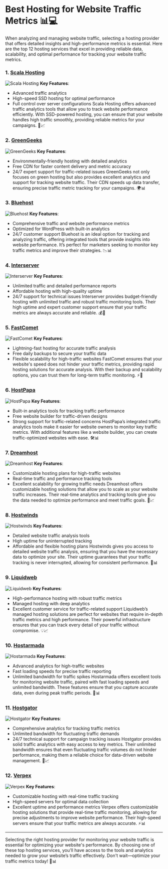 # Best Hosting for Website Traffic Metrics 📊💻

When analyzing and managing website traffic, selecting a hosting provider that offers detailed insights and high-performance metrics is essential. Here are the top 12 hosting services that excel in providing reliable data, scalability, and optimal performance for tracking your website traffic metrics.

### 1. [Scala Hosting](https://snipitx.com/scala-jy)
![Scala Hosting](https://i.imgur.com/uJ5JIK3.png "Scala Web Hosting")
**Key Features**:
- Advanced traffic analytics
- High-speed SSD hosting for optimal performance
- Full control over server configurations
Scala Hosting offers advanced traffic analytics tools that allow you to track website performance efficiently. With SSD-powered hosting, you can ensure that your website handles high traffic smoothly, providing reliable metrics for your campaigns. 🚀📈

### 2. [GreenGeeks](https://snipitx.com/greengeeks-jy)
![GreenGeeks](https://i.imgur.com/eEwuntu.jpg "GreenGeeks Hosting")
**Key Features**:
- Environmentally-friendly hosting with detailed analytics
- Free CDN for faster content delivery and metric accuracy
- 24/7 expert support for traffic-related issues
GreenGeeks not only focuses on green hosting but also provides excellent analytics and support for tracking website traffic. Their CDN speeds up data transfer, ensuring precise traffic metric tracking for your campaigns. 🌍📊

### 3. [Bluehost](https://snipitx.com/bluehost-jy)
![Bluehost](https://i.imgur.com/PasFF9E.jpeg "Bluehost Hosting")
**Key Features**:
- Comprehensive traffic and website performance metrics
- Optimized for WordPress with built-in analytics
- 24/7 customer support
Bluehost is an ideal option for tracking and analyzing traffic, offering integrated tools that provide insights into website performance. It’s perfect for marketers seeking to monitor key traffic metrics and improve their strategies. 📉📊

### 4. [Interserver](https://snipitx.com/interserver-jy)
![Interserver](https://i.imgur.com/OM5dOEW.jpeg "Interserver Hosting")
**Key Features**:
- Unlimited traffic and detailed performance reports
- Affordable hosting with high-quality uptime
- 24/7 support for technical issues
Interserver provides budget-friendly hosting with unlimited traffic and robust traffic monitoring tools. Their high uptime and expert customer support ensure that your traffic metrics are always accurate and reliable. 💰🔧

### 5. [FastComet](https://snipitx.com/fastcomet-jy)
![FastComet](https://i.imgur.com/7qgXuWp.png "FastComet Hosting")
**Key Features**:
- Lightning-fast hosting for accurate traffic analysis
- Free daily backups to secure your traffic data
- Flexible scalability for high-traffic websites
FastComet ensures that your website's speed does not hinder your traffic metrics, providing rapid hosting solutions for accurate analysis. With their backup and scalability options, you can trust them for long-term traffic monitoring. ⚡💼

### 6. [HostPapa](https://snipitx.com/hostpapa-jy)
![HostPapa](https://i.imgur.com/ouDTkvl.jpeg "HostPapa Hosting")
**Key Features**:
- Built-in analytics tools for tracking traffic performance
- Free website builder for traffic-driven designs
- Strong support for traffic-related concerns
HostPapa’s integrated traffic analytics tools make it easier for website owners to monitor key traffic metrics. With additional features like a website builder, you can create traffic-optimized websites with ease. 🛠️📊

### 7. [Dreamhost](https://snipitx.com/dreamhost-jy)
![Dreamhost](https://i.imgur.com/rXIg8ip.jpeg "Dreamhost Hosting")
**Key Features**:
- Customizable hosting plans for high-traffic websites
- Real-time traffic and performance tracking tools
- Excellent scalability for growing traffic needs
Dreamhost offers customizable hosting solutions that allow you to scale as your website traffic increases. Their real-time analytics and tracking tools give you the data needed to optimize performance and meet traffic goals. 🚀📈

### 8. [Hostwinds](https://snipitx.com/hostwinds-jy)
![Hostwinds](https://i.imgur.com/53aSNXx.jpeg "Hostwinds Hosting")
**Key Features**:
- Detailed website traffic analysis tools
- High uptime for uninterrupted tracking
- Affordable and flexible hosting plans
Hostwinds gives you access to detailed website traffic analysis, ensuring that you have the necessary data to optimize your site. Their uptime guarantees that your traffic tracking is never interrupted, allowing for consistent performance. 🔧📊

### 9. [Liquidweb](https://snipitx.com/liquidweb-jy)
![Liquidweb](https://i.imgur.com/4IvT9SC.jpeg "Liquidweb Hosting")
**Key Features**:
- High-performance hosting with robust traffic metrics
- Managed hosting with deep analytics
- Excellent customer service for traffic-related support
Liquidweb’s managed hosting solutions are perfect for websites that require in-depth traffic metrics and high performance. Their powerful infrastructure ensures that you can track every detail of your traffic without compromise. 💡📈

### 10. [Hostarmada](https://snipitx.com/hostarmada-jy)
![Hostarmada](https://i.imgur.com/KFbdf3o.jpeg "Hostarmada Hosting")
**Key Features**:
- Advanced analytics for high-traffic websites
- Fast loading speeds for precise traffic reporting
- Unlimited bandwidth for traffic spikes
Hostarmada offers excellent tools for monitoring website traffic, paired with fast loading speeds and unlimited bandwidth. These features ensure that you capture accurate data, even during peak traffic periods. 🚀📊

### 11. [Hostgator](https://snipitx.com/hostgator-jy)
![Hostgator](https://i.imgur.com/BcVkH57.jpeg "Hostgator Hosting")
**Key Features**:
- Comprehensive analytics for tracking traffic metrics
- Unlimited bandwidth for fluctuating traffic demands
- 24/7 technical support for campaign tracking issues
Hostgator provides solid traffic analytics with easy access to key metrics. Their unlimited bandwidth ensures that even fluctuating traffic volumes do not hinder performance, making them a reliable choice for data-driven website management. 🔧📈

### 12. [Verpex](https://snipitx.com/verpex-jy)
![Verpex](https://i.imgur.com/6x5LhiS.jpeg "Verpex Hosting")
**Key Features**:
- Customizable hosting with real-time traffic tracking
- High-speed servers for optimal data collection
- Excellent uptime and performance metrics
Verpex offers customizable hosting solutions that provide real-time traffic monitoring, allowing for precise adjustments to improve website performance. Their high-speed servers ensure that your traffic metrics are always accurate. ⚡📊

---

Selecting the right hosting provider for monitoring your website traffic is essential for optimizing your website's performance. By choosing one of these top hosting services, you’ll have access to the tools and analytics needed to grow your website’s traffic effectively. Don't wait—optimize your traffic metrics today! 🚀📊
